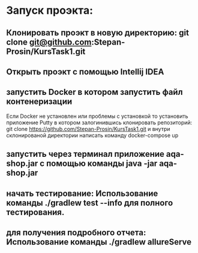 # Запуск проэкта:

## Клонировать проэкт в новую директорию: git clone git@github.com:Stepan-Prosin/KursTask1.git

## Открыть проэкт с помощью Intellij IDEA

## запустить Docker в котором запустить файл контенеризации


Если Docker не установлен или проблемы с установкой то установить приложение
Putty в котором залогинившись  клонировать репозиторий: git clone https://github.com/Stepan-Prosin/KursTask1.git
и внутри склонированой директории написать команду docker-compose up


## запустить через терминал приложение aqa-shop.jar с помощью команды java -jar aqa-shop.jar


## начать тестирование: Использование команды ./gradlew test --info для полного тестирования.

## для получения подробного отчета: Использование команды ./gradlew allureServe 
